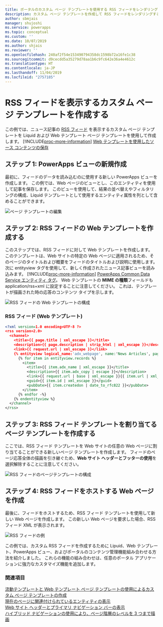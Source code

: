 ```yaml
---
title: ポータルのカスタム ページ テンプレートを使用する RSS フィードをレンダリングする | MicrosoftDocs
description: カスタム ページ テンプレートを作成して RSS フィードをレンダリングする手順。
author: sbmjais
manager: shujoshi
ms.service: powerapps
ms.topic: conceptual
ms.custom: ''
ms.date: 10/07/2019
ms.author: shjais
ms.reviewer: ''
ms.openlocfilehash: 240af2f54e153490794358dc1598b72a16fe1c38
ms.sourcegitcommit: d9cecdd5a35279d78aa1b6c9fc642e36a4e4612c
ms.translationtype: HT
ms.contentlocale: ja-JP
ms.lasthandoff: 11/04/2019
ms.locfileid: "2757185"
---
```

# <a name="create-a-custom-page-template-to-render-an-rss-feed"></a>RSS フィードを表示するカスタム ページ テンプレートを作成する
この例では、ニュース記事の [RSS フィード](https://en.wikipedia.org/wiki/RSS) を表示するカスタム ページ テンプレートを Liquid および Web テンプレート ページ テンプレートを使用して作成します。 [!INCLUDE[proc-more-information](../../../includes/proc-more-information.md)] [Web テンプレートを使用したソース コンテンツの保存](store-content-web-templates.md)  

## <a name="step-1-create-a-new-powerapps-view"></a>ステップ 1: PowerApps ビューの新規作成

最初に、フィードのデータを読み込むのに使用する新しい PowerApps ビューを作成します。 この例では、Web ページのビューとし、このエンティティを使用して記事を保存します。 このビューを使用して、結果の並べ替えやフィルタリングの構成、Liquid テンプレートとして使用するエンティティ属性を列として含めることができます。

![ページ テンプレートの編集](../media/edit-page-template.png "ページ テンプレートの編集")  

## <a name="step-2-create-a-web-template-for-rss-feed"></a>ステップ 2: RSS フィードの Web テンプレートを作成する

このステップでは、RSS フィードに対して Web テンプレートを作成します。 このテンプレートは、Web サイトの特定の Web ページに適用されるため、そのページのタイトルおよび概要をフィードのタイトルおよび説明に使用します。 次に entityview タグを使用して、新しく作成されたニュース記事ビューを読み込みます。 [!INCLUDE[proc-more-information](../../../includes/proc-more-information.md)] [PowerApps Common Data Service エンティティ タグ](portals-entity-tags.md)。 Web テンプレートの **MIME の種類**フィールドも application/rss+xml に設定することに注意してください。 これは、テンプレートが描画された時の応答のコンテンツ タイプを示します。  

![RSS フィードの Web テンプレートの構成](../media/web-template-rss-feed.png "RSS フィードの Web テンプレートの構成")  

### <a name="rss-feed-web-template"></a>RSS フィード (Web テンプレート)

```xml
<?xml version=1.0 encoding=UTF-8 ?>
<rss version=2.0>
  <channel>
    <title>{{ page.title | xml_escape }}</title>
    <description>{{ page.description | strip_html | xml_escape }}</description>
    <link>{{ request.url | xml_escape }}</link>
    {% entityview logical_name:'adx_webpage', name:'News Articles', page_size:20 -%}
      {% for item in entityview.records %}
        <item>
          <title>{{ item.adx_name | xml_escape }}</title>
          <description>{{ item.adx_copy | escape }}</description>
          <link>{{ request.url | base | xml_escape }}{{ item.url | xml_escape }}</link>
          <guid>{{ item.id | xml_escape }}</guid>
          <pubDate>{{ item.createdon | date_to_rfc822 }}</pubDate>
        </item>
      {% endfor -%}
    {% endentityview %}
  </channel>
</rss>
```

## <a name="step-3-create-a-page-template-to-assign-rss-feed-template"></a>ステップ 3: RSS フィード テンプレートを割り当てるページ テンプレートを作成する

ここでは、RSS フィード テンプレートを Web サイトの任意の Web ページに割り当てることができる新しいページ テンプレートを作成します。 フィードのページ応答全体の描画を引き継ぐため、**Web サイト ヘッダーとフッターの使用**を選択解除することに注意してください。

![RSS フィードのページテンプレートの構成](../media/page-template-rss-feed.png "RSS フィードのページテンプレートの構成")  

## <a name="step-4-create-a-web-page-to-host-rss-feed"></a>ステップ 4: RSS フィードをホストする Web ページを作成

最後に、フィードをホストするため、RSS フィード テンプレートを使用して新しい Web ページを作成します。 この新しい Web ページを要求した場合、RSS フィード XML が表示されます。

![RSS フィードの例](../media/rss-feed-example.png "RSS フィードの例")  

この例では、カスタム RSS フィードを作成するために Lipuid、Web テンプレート、PowerApps ビュー、およびポータルのコンテンツ管理機能組み合わせる方法を紹介しました。 これらの機能の組み合わせは、任意のポータル アプリケーションに強力なカスタマイズ機能を追加します。

### <a name="see-also"></a>関連項目

[流動テンプレートと Web テンプレート ページ テンプレートの使用によるカスタム ページ テンプレートの作成](create-custom-template.md)  
[現在のページに関連付けられているエンティティの表示](render-entity-list-current-page.md)  
[Web サイト ヘッダーとプライマリ ナビゲーション バーの表示](render-site-header-primary-navigation.md)  
[ハイブリッド ナビゲーションの使用により、ページ階層のレベルを 3 つまで描画](hybrid-navigation-render-page-hierachy.md)  

